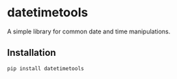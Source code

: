 # datetimetools

A simple library for common date and time manipulations.

## Installation

```bash
pip install datetimetools
